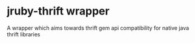 # jruby-thrift wrapper
A wrapper which aims towards thrift gem api compatibility for native java thrift libraries